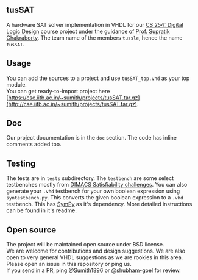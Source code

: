 ## tusSAT

A hardware SAT solver implementation in VHDL for our [CS 254: Digital Logic Design](https://www.cse.iitb.ac.in/~supratik/courses/cs226/) course project under the guidance of [Prof. Supratik Chakraborty](https://www.cse.iitb.ac.in/~supratik/). The team name of the members `tussle`, hence the name `tusSAT`.

## Usage

You can add the sources to a project and use `tusSAT_top.vhd` as your top module. <br>
You can get ready-to-import project here [https://cse.iitb.ac.in/~sumith/projects/tusSAT.tar.gz](http://cse.iitb.ac.in/~sumith/projects/tusSAT.tar.gz).

## Doc

Our project documentation is in the `doc` section. The code has inline comments added too.

## Testing

The tests are in `tests` subdirectory. The `testbench` are some select testbenches mostly from [DIMACS Satisfiability challenges](ftp://dimacs.rutgers.edu/pub/challenge/satisfiability/benchmarks/cnf/). You can also generate your `.vhd` testbench for your own boolean expression using `syntestbench.py`. This converts the given boolean expression to a `.vhd` testbench. This has [SymPy](http://www.sympy.org/en/index.html) as it's dependency. More detailed instructions can be found in it's readme.

## Open source

The project will be maintained open source under BSD license. <br>
We are welcome for contributions and design suggestions. We are also open to very general VHDL suggestions as we are rookies in this area. Please open an issue in this repository or ping us. <br>
If you send in a PR, ping [@Sumith1896](https://github.com/Sumith1896) or [@shubham-goel](https://github.com/shubham-goel) for review.

